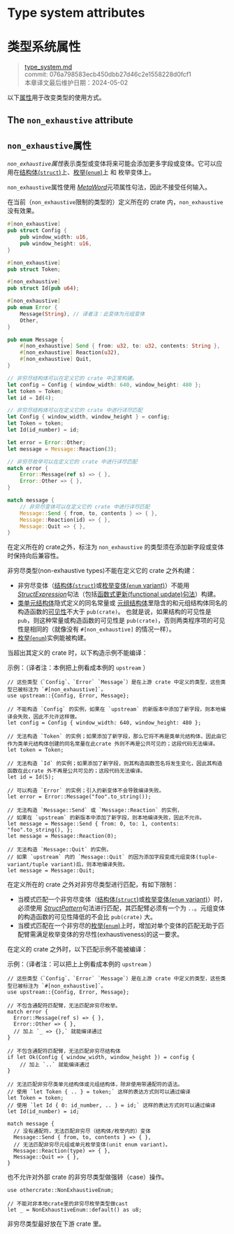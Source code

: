 # Type system attributes
# 类型系统属性

>[type_system.md](https://github.com/rust-lang/reference/blob/master/src/attributes/type_system.md)\
>commit: 076a798583ecb450dbb27d46c2e1558228d0fcf1 \
>本章译文最后维护日期：2024-05-02

以下[属性][attributes]用于改变类型的使用方式。

## The `non_exhaustive` attribute
## `non_exhaustive`属性

*`non_exhaustive`属性*表示类型或变体将来可能会添加更多字段或变体。它可以应用在[结构体(`struct`)][struct]上、[枚举(`enum`)][enum]上 和 枚举变体上。

`non_exhaustive`属性使用 [_MetaWord_]元项属性句法，因此不接受任何输入。

在当前（`non_exhaustive`限制的类型的）定义所在的 crate 内，`non_exhaustive` 没有效果。

```rust
#[non_exhaustive]
pub struct Config {
    pub window_width: u16,
    pub window_height: u16,
}

#[non_exhaustive]
pub struct Token;

#[non_exhaustive]
pub struct Id(pub u64);

#[non_exhaustive]
pub enum Error {
    Message(String), // 译者注：此变体为元组变体
    Other,
}

pub enum Message {
    #[non_exhaustive] Send { from: u32, to: u32, contents: String },
    #[non_exhaustive] Reaction(u32),
    #[non_exhaustive] Quit,
}

// 非穷尽结构体可以在定义它的 crate 中正常构建。
let config = Config { window_width: 640, window_height: 480 };
let token = Token;
let id = Id(4);

// 非穷尽结构体可以在定义它的 crate 中进行详尽匹配
let Config { window_width, window_height } = config;
let Token = token;
let Id(id_number) = id;

let error = Error::Other;
let message = Message::Reaction(3);

// 非穷尽枚举可以在定义它的 crate 中进行详尽匹配
match error {
    Error::Message(ref s) => { },
    Error::Other => { },
}

match message {
    // 非穷尽变体可以在定义它的 crate 中进行详尽匹配
    Message::Send { from, to, contents } => { },
    Message::Reaction(id) => { },
    Message::Quit => { },
}
```

在定义所在的 crate之外，标注为 `non_exhaustive` 的类型须在添加新字段或变体时保持向后兼容性。

非穷尽类型(non-exhaustive types)不能在定义它的 crate 之外构建：

- 非穷尽变体（[结构体(`struct`)][struct]或[枚举变体(`enum` variant)][enum]）不能用 [_StructExpression_]句法（包括[函数式更新(functional update)句法][functional update syntax]）构建。
- [类单元结构体][struct]隐式定义的同名常量或 [元组结构体][struct]里隐含的和元组结构体同名的构造函数的[可见性][visibility]不大于 `pub(crate)`。
  也就是说，如果结构的可见性是 `pub`，则这种常量或构造函数的可见性是 `pub(crate)`，否则两类程序项的可见性是相同的（就像没有 `#[non_exhaustive]` 的情况一样）。
- [枚举(`enum`)][enum]实例能被构建。

当超出其定义的 crate 时，以下构造示例不能编译：

示例：（译者注：本例把上例看成本例的 `upstream` ）
<!-- ignore: requires external crates -->
```rust,ignore
// 这些类型（`Config`、`Error` `Message`）是在上游 crate 中定义的类型，这些类型已被标注为 `#[non_exhaustive]`。
use upstream::{Config, Error, Message};

// 不能构造 `Config` 的实例，如果在 `upstream` 的新版本中添加了新字段，则本地编译会失败，因此不允许这样做。
let config = Config { window_width: 640, window_height: 480 };

// 无法构造 `Token` 的实例；如果添加了新字段，那么它将不再是类单元结构体，因此由它作为类单元结构体创建的同名常量在此crate 外则不再是公共可见的；这段代码无法编译。
let token = Token;

// 无法构造 `Id` 的实例；如果添加了新字段，则其构造函数签名将发生变化，因此其构造函数在此crate 外不再是公共可见的；这段代码无法编译。
let id = Id(5);

// 可以构造 `Error` 的实例；引入的新变体不会导致编译失败。
let error = Error::Message("foo".to_string());

// 无法构造 `Message::Send` 或 `Message::Reaction` 的实例，
// 如果在 `upstream` 的新版本中添加了新字段，则本地编译失败，因此不允许。
let message = Message::Send { from: 0, to: 1, contents: "foo".to_string(), };
let message = Message::Reaction(0);

// 无法构造 `Message::Quit` 的实例，
// 如果 `upstream` 内的 `Message::Quit` 的因为添加字段变成元组变体(tuple-variant/tuple variant)后，则本地编译失败。
let message = Message::Quit;
```

在定义所在的 crate 之外对非穷尽类型进行匹配，有如下限制：

- 当模式匹配一个非穷尽变体（[结构体(`struct`)][struct]或[枚举变体(`enum` variant)][enum]）时，必须使用 [_StructPattern_]句法进行匹配，其匹配臂必须有一个为 `..`。元组变体的构造函数的可见性降低的不会比 `pub(crate)` 大。
- 当模式匹配在一个非穷尽的[枚举(`enum`)][enum]上时，增加对单个变体的匹配无助于匹配臂需满足枚举变体的穷尽性(exhaustiveness)的这一要求。

在定义的 crate 之外时，以下匹配示例不能被编译：

示例：（译者注：可以把上上例看成本例的 `upstream` ）
<!-- ignore: requires external crates -->
```rust, ignore
// 这些类型（`Config`、`Error` `Message`）是在上游 crate 中定义的类型，这些类型已被标注为 `#[non_exhaustive]`。
use upstream::{Config, Error, Message};

// 不包含通配符匹配臂，无法匹配非穷尽枚举。
match error {
  Error::Message(ref s) => { },
  Error::Other => { },
  // 加上 `_ => {},` 就能编译通过
}

// 不包含通配符匹配臂，无法匹配非穷尽结构体
if let Ok(Config { window_width, window_height }) = config {
    // 加上 `..` 就能编译通过
}

// 无法匹配非穷尽类单元结构体或元组结构体，除非使用带通配符的语法。
// 使用 `let Token { .. } = token;` 这样的表达方式则可以通过编译
let Token = token;
// 使用 `let Id { 0: id_number, .. } = id;` 这样的表达方式则可以通过编译
let Id(id_number) = id;

match message {
  // 没有通配符，无法匹配非穷尽（结构体/枚举内的）变体
  Message::Send { from, to, contents } => { },
  // 无法匹配非穷尽元组或单元枚举变体(unit enum variant)。
  Message::Reaction(type) => { },
  Message::Quit => { },
}
```

也不允许对外部 crate 的非穷尽类型做强转（case）操作。
```rust, ignore
use othercrate::NonExhaustiveEnum;

// 不能对非本地crate里的非穷尽枚举类型做cast
let _ = NonExhaustiveEnum::default() as u8;
```

非穷尽类型最好放在下游 crate 里。

[_MetaWord_]: ../attributes.md#meta-item-attribute-syntax
[_StructExpression_]: ../expressions/struct-expr.md
[_StructPattern_]: ../patterns.md#struct-patterns
[_TupleStructPattern_]: ../patterns.md#tuple-struct-patterns
[`if let`]: ../expressions/if-expr.md#if-let-expressions
[`match`]: ../expressions/match-expr.md
[attributes]: ../attributes.md
[enum]: ../items/enumerations.md
[functional update syntax]: ../expressions/struct-expr.md#functional-update-syntax
[struct]: ../items/structs.md
[visibility]: ../visibility-and-privacy.md
